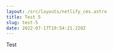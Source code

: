 ```yaml
---
layout: /src/layouts/netlify_cms.astro
title: Test 5
slug: test-5
date: 2022-07-17T19:54:21.220Z
---
```

Test
